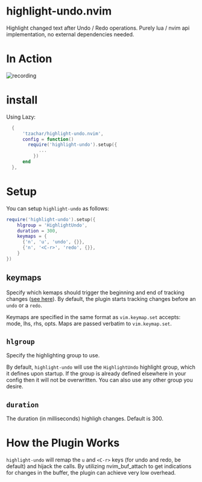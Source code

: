 # highlight-undo.nvim

Highlight changed text after Undo / Redo operations. Purely lua / nvim api implementation,
no external dependencies needed.

# In Action

![recording](https://github.com/tzachar/highlight-undo.nvim/assets/4946827/81b85a3b-b563-4e97-b4e1-7a48d0d2f912)

# install

Using Lazy:

```lua
  {
      'tzachar/highlight-undo.nvim',
      config = function()
        require('highlight-undo').setup({
            ...
          })
      end
  },
```

# Setup

You can setup `highlight-undo` as follows:

```lua
require('highlight-undo').setup({
    hlgroup = 'HighlightUndo',
    duration = 300,
    keymaps = {
      {'n', 'u', 'undo', {}},
      {'n', '<C-r>', 'redo', {}},
    }
})
```

## keymaps

Specify which kemaps should trigger the beginning and end of tracking changes
([see here](#how-the-plugin-works)). By
default, the plugin starts tracking changes before an `undo` or a `redo`.

Keymaps are specified in the same format as `vim.keymap.set` accepts: mode, lhs,
rhs, opts. Maps are passed verbatim to `vim.keymap.set`.

## `hlgroup`

Specify the highlighting group to use.

By default, `highlight-undo` will use the `HighlightUndo` highlight
group, which it defines upon startup. If the group is already defined
elsewhere in your config then it will not be overwritten. You can also
use any other group you desire.

## `duration`

The duration (in milliseconds) highligh changes. Default is 300.

# How the Plugin Works

`highlight-undo` will remap the `u` and `<C-r>` keys (for undo and redo, be default) and
hijack the calls. By utilizing nvim_buf_attach to get indications for changes in the
buffer, the plugin can achieve very low overhead.
